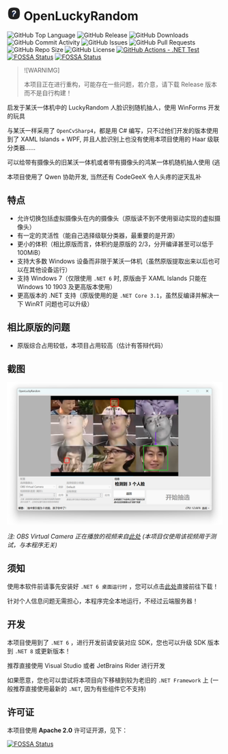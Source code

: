 # <img src="assets/openluckyrandom.png" width="32" height="32"/> OpenLuckyRandom

![GitHub Top Language](https://img.shields.io/github/languages/top/WhatDamon/OpenLuckyRandom)
![GitHub Release](https://img.shields.io/github/v/release/WhatDamon/OpenLuckyRandom)
![GitHub Downloads](https://img.shields.io/github/downloads/WhatDamon/OpenLuckyRandom/total)
![GitHub Commit Activity](https://img.shields.io/github/commit-activity/t/WhatDamon/OpenLuckyRandom)
![GitHub Issues](https://img.shields.io/github/issues/WhatDamon/OpenLuckyRandom)
![GitHub Pull Requests](https://img.shields.io/github/issues-pr/WhatDamon/OpenLuckyRandom)
![GitHub Repo Size](https://img.shields.io/github/repo-size/WhatDamon/OpenLuckyRandom)
![GitHub License](https://img.shields.io/github/license/WhatDamon/OpenLuckyRandom)
[![GitHub Actions - .NET Test](https://github.com/WhatDamon/OpenLuckyRandom/actions/workflows/test.yml/badge.svg)](https://github.com/WhatDamon/OpenLuckyRandom/actions)
[![FOSSA Status](https://app.fossa.com/api/projects/git%2Bgithub.com%2FWhatDamon%2FOpenLuckyRandom.svg?type=shield)](https://app.fossa.com/projects/git%2Bgithub.com%2FWhatDamon%2FOpenLuckyRandom?ref=badge_shield)
[![FOSSA Status](https://app.fossa.com/api/projects/git%2Bgithub.com%2FWhatDamon%2FOpenLuckyRandom.svg?type=shield&issueType=security)](https://app.fossa.com/projects/git%2Bgithub.com%2FWhatDamon%2FOpenLuckyRandom?ref=badge_shield&issueType=security)

> ![WARNIMG]
> 
> 本项目正在进行重构，可能存在一些问题，若介意，请下载 Release 版本而不是自行构建！

启发于某沃一体机中的 LuckyRandom 人脸识别随机抽人，使用 WinForms 开发的玩具

与某沃一样采用了 `OpenCvSharp4`，都是用 C# 编写，只不过他们开发的版本使用到了 XAML Islands + WPF, 并且人脸识别上也没有使用本项目使用的 Haar 级联分类器......

可以给带有摄像头的旧某沃一体机或者带有摄像头的鸿某一体机随机抽人使用 (逃

本项目使用了 Qwen 协助开发, 当然还有 CodeGeeX 令人头疼的逆天乱补

## 特点

- 允许切换包括虚拟摄像头在内的摄像头（原版读不到不使用驱动实现的虚拟摄像头）
- 有一定的灵活性（能自己选择级联分类器，最重要的是开源）
- 更小的体积（相比原版而言，体积约是原版的 2/3，分开编译甚至可以低于 100MiB）
- 支持大多数 Windows 设备而非限于某沃一体机（虽然原版提取出来以后也可以在其他设备运行）
- 支持 Windows 7（仅限使用 `.NET 6` 时, 原版由于 XAML Islands 只能在 Windows 10 1903 及更高版本使用）
- 更高版本的 .NET 支持（原版使用的是 `.NET Core 3.1`，虽然反编译并解决一下 WinRT 问题也可以升级）

## 相比原版的问题

- 原版综合占用较低，本项目占用较高（估计有答辩代码）

## 截图

![主窗口](./screenshots/WndMain.png)

*注: OBS Virtual Camera 正在播放的视频来自[此处](https://www.bilibili.com/video/BV1ex411P7Kc) (本项目仅使用该视频用于测试，与本程序无关)*

## 须知

使用本软件前请事先安装好 `.NET 6 桌面运行时` ，您可以点击[此处](https://dotnet.microsoft.com/zh-cn/download/dotnet/6.0)直接前往下载！

针对个人信息问题无需担心，本程序完全本地运行，不经过云端服务器！

## 开发

本项目使用到了 `.NET 6` ，进行开发前请安装对应 SDK，您也可以升级 SDK 版本到 `.NET 8` 或更新版本！

推荐直接使用 Visual Studio 或者 JetBrains Rider 进行开发

如果愿意，您也可以尝试将本项目向下移植到较为老旧的 `.NET Framework` 上 (一般推荐直接使用最新的 `.NET`, 因为有些组件它不支持)

## 许可证

本项目使用 **Apache 2.0** 许可证开源，见下：

[![FOSSA Status](https://app.fossa.com/api/projects/git%2Bgithub.com%2FWhatDamon%2FOpenLuckyRandom.svg?type=large)](https://app.fossa.com/projects/git%2Bgithub.com%2FWhatDamon%2FOpenLuckyRandom?ref=badge_large)